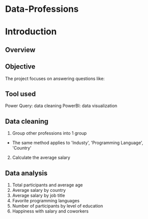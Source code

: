 # Data-Professions
# Introduction
## Overview

## Objective
The project focuses on answering questions like:

## Tool used
Power Query: data cleaning
PowerBI: data visualization

## Data cleaning
1. Group other professions into 1 group
- The same method applies to 'Industy', 'Programming Language', 'Country'
2. Calculate the average salary

## Data analysis
1. Total participants and average age
2. Average salary by country
3. Average salary by job title
4. Favorite programming languages
5. Number of participants by level of education
6. Happiness with salary and coworkers 
